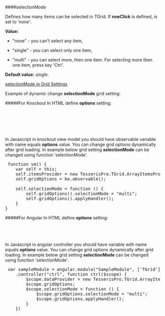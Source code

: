 ﻿####selectionMode

Defines how many items can be selected in TGrid. If **rowClick** is defined, is set to  *'none'*.

**Value:**

+ "none" - you can't select any item,
 
+ "single" - you can select only one item, 

+ "multi" - you can select more, then one item. For selecting more then one item, press key 'Ctrl'.

**Default value:** *single*.

[selectionMode in Grid Settings](#!/GridSettings/selectionMode)

Example of dynamic change **selectionMode** grid setting:

#####For Knockout
In HTML define **options** setting:

<pre class="brush: html">
	<div id="test-knockout" data-bind="tgrid: { provider: itemsProvider, options: gridOptions}">
	</div>
</pre>
#####
In Javascript in knockout view model you should have observable variable with name equals **options** value. 
You can change grid options dynamically after grid loading. In example below grid setting **selectionMode**
can be changed using function 'selectionMode'.

<pre class="brush: js">
 function vm() {
    var self = this;
    self.itemsProvider = new TesserisPro.TGrid.ArrayItemsProvider(items);
    self.gridOptions = ko.observable();

    self.selectionMode = function () {
        self.gridOptions().selectionMode = "multi";
        self.gridOptions().applyHandler();
	}
}
</pre>

#####For Angular
In HTML define **options** setting:
<pre class="brush: html">
	<t-grid id="test-angular" provider="dataProvider" options="gridOptions">
	</t-grid>
</pre>
#####
In Javascript in angular controller you should have variable with name equals **options** value. 
You can change grid options dynamically after grid loading. In example below grid setting **selectionMode**
can be changed using function 'selectionMode'.

<pre class="brush:js">
 var sampleModule = angular.module("SampleModule", ['TGrid'])
    .controller("ctrl", function ctrl($scope) {
        $scope.dataProvider = new TesserisPro.TGrid.ArrayItemsProvider(items);
        $scope.gridOptions;
		$scope.selectionMode = function () {
            $scope.gridOptions.selectionMode = "multi";
            $scope.gridOptions.applyHandler();
		}
	})
</pre>

#####

<script type="text/javascript">
    SyntaxHighlighter.highlight();
</script>